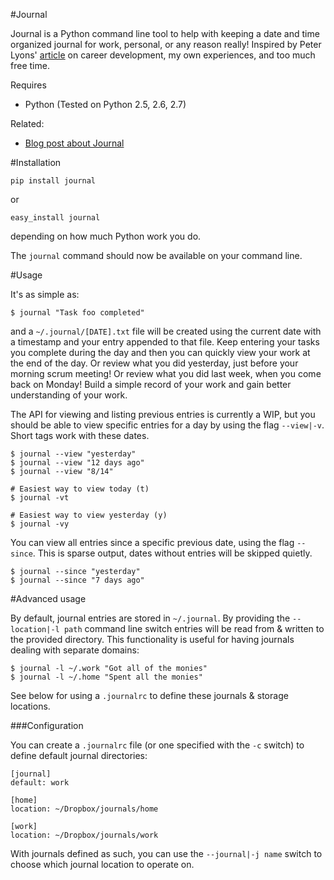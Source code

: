 #Journal

Journal is a Python command line tool to help with keeping a date and time
organized journal for work, personal, or any reason really! Inspired by Peter
Lyons' [article](http://peterlyons.com/leveling_up.html) on career development,
my own experiences, and too much free time.

Requires

* Python (Tested on Python 2.5, 2.6, 2.7)

Related:

* [Blog post about Journal](http://asktherelic.com/2011/08/16/journaling/)

#Installation

    pip install journal

or

    easy_install journal

depending on how much Python work you do.

The `journal` command should now be available on your command line.

#Usage

It's as simple as:

    $ journal "Task foo completed"

and a `~/.journal/[DATE].txt` file will be created using the current date with
a timestamp and your entry appended to that file. Keep entering your tasks you
complete during the day and then you can quickly view your work at the end of
the day. Or review what you did yesterday, just before your morning scrum
meeting! Or review what you did last week, when you come back on Monday! Build
a simple record of your work and gain better understanding of your work.

The API for viewing and listing previous entries is currently a WIP, but you
should be able to view specific entries for a day by using the flag `--view|-v`.
Short tags work with these dates.

    $ journal --view "yesterday"
    $ journal --view "12 days ago"
    $ journal --view "8/14"

    # Easiest way to view today (t)
    $ journal -vt

    # Easiest way to view yesterday (y)
    $ journal -vy

You can view all entries since a specific previous date, using the flag
`--since`. This is sparse output, dates without entries will be skipped quietly.

    $ journal --since "yesterday"
    $ journal --since "7 days ago"

#Advanced usage

By default, journal entries are stored in `~/.journal`.
By providing the `--location|-l path` command line switch entries will be read
from & written to the provided directory. This functionality is useful for
having journals dealing with separate domains:

    $ journal -l ~/.work "Got all of the monies"
    $ journal -l ~/.home "Spent all the monies"

See below for using a `.journalrc` to define these journals & storage locations.

###Configuration

You can create a `.journalrc` file (or one specified with the `-c` switch) to
define default journal directories:

    [journal]
    default: work

    [home]
    location: ~/Dropbox/journals/home

    [work]
    location: ~/Dropbox/journals/work

With journals defined as such, you can use the `--journal|-j name` switch to
choose which journal location to operate on.
